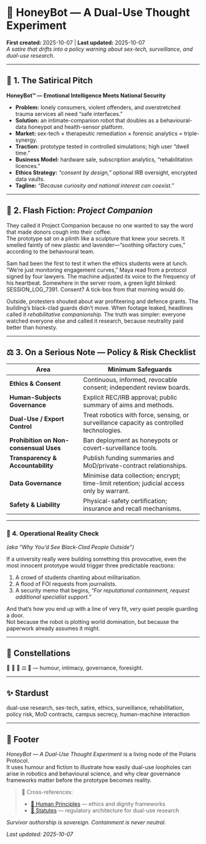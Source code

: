 # 🍯 HoneyBot — A Dual-Use Thought Experiment  
**First created:** 2025-10-07 | **Last updated:** 2025-10-07  
*A satire that drifts into a policy warning about sex-tech, surveillance, and dual-use research.*

---

## 🧠 1. The Satirical Pitch  

**HoneyBot™ — Emotional Intelligence Meets National Security**  
- **Problem:** lonely consumers, violent offenders, and overstretched trauma services all need “safe interfaces.”  
- **Solution:** an intimate-companion robot that doubles as a behavioural-data honeypot and health-sensor platform.  
- **Market:** sex-tech × therapeutic remediation × forensic analytics = triple-synergy.  
- **Traction:** prototype tested in controlled simulations; high user “dwell time.”  
- **Business Model:** hardware sale, subscription analytics, “rehabilitation licences.”  
- **Ethics Strategy:** *“consent by design,”* optional IRB oversight, encrypted data vaults.  
- **Tagline:** *“Because curiosity and national interest can coexist.”*

---

## 💋 2. Flash Fiction: *Project Companion*  

They called it Project Companion because no one wanted to say the word that made donors cough into their coffee.  
The prototype sat on a plinth like a sculpture that knew your secrets.  It smelled faintly of new plastic and lavender—“soothing olfactory cues,” according to the behavioural team.

Sam had been the first to test it when the ethics students were at lunch.  “We’re just monitoring engagement curves,” Maya read from a protocol signed by four lawyers.  The machine adjusted its voice to the frequency of his heartbeat.  Somewhere in the server room, a green light blinked: SESSION_LOG_7391.  Consent?  A tick-box from that morning would do.

Outside, protesters shouted about war profiteering and defence grants.  The building’s black-clad guards didn’t move.  When footage leaked, headlines called it *rehabilitative companionship.*  The truth was simpler: everyone watched everyone else and called it research, because neutrality paid better than honesty.

---

## ⚖️ 3. On a Serious Note — Policy & Risk Checklist  

| Area | Minimum Safeguards |
|------|--------------------|
| **Ethics & Consent** | Continuous, informed, revocable consent; independent review boards. |
| **Human-Subjects Governance** | Explicit REC/IRB approval; public summary of aims and methods. |
| **Dual-Use / Export Control** | Treat robotics with force, sensing, or surveillance capacity as controlled technologies. |
| **Prohibition on Non-consensual Uses** | Ban deployment as honeypots or covert-surveillance tools. |
| **Transparency & Accountability** | Publish funding summaries and MoD/private-contract relationships. |
| **Data Governance** | Minimise data collection; encrypt; time-limit retention; judicial access only by warrant. |
| **Safety & Liability** | Physical-safety certification; insurance and recall mechanisms. |

---

### 🍯 4. Operational Reality Check  
*(aka “Why You’d See Black-Clad People Outside”)*  

If a university really were building something this provocative, even the most innocent prototype would trigger three predictable reactions:  
1. A crowd of students chanting about militarisation.  
2. A flood of FOI requests from journalists.  
3. A security memo that begins, *“For reputational containment, request additional specialist support.”*  

And that’s how you end up with a line of very fit, very quiet people guarding a door.  
Not because the robot is plotting world domination, but because the paperwork already assumes it might.

---

## 🌌 Constellations  

🍯 🤖 💋 ⚖️ 🔮 — humour, intimacy, governance, foresight.

---

## ✨ Stardust  

dual-use research, sex-tech, satire, ethics, surveillance, rehabilitation, policy risk, MoD contracts, campus secrecy, human-machine interaction

---

## 🏮 Footer  

*HoneyBot — A Dual-Use Thought Experiment* is a living node of the Polaris Protocol.  
It uses humour and fiction to illustrate how easily dual-use loopholes can arise in robotics and behavioural science, and why clear governance frameworks matter before the prototype becomes reality.

> 📡 Cross-references:  
> - [🌱 Human Principles](../Big_Picture_Protocols/🌱_Human_Principles/) — ethics and dignity frameworks  
> - [📜 Statutes](../Big_Picture_Protocols/📜_Statutes/) — regulatory architecture for dual-use research  

*Survivor authorship is sovereign. Containment is never neutral.*  

_Last updated: 2025-10-07_
